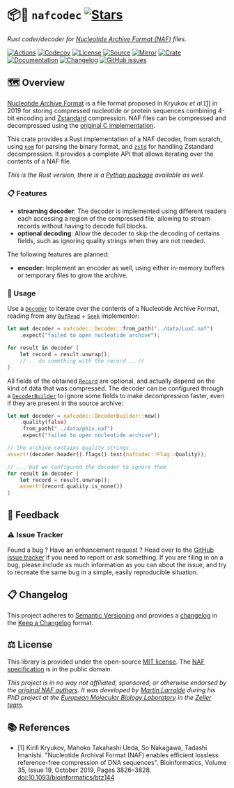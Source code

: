 # 📦🧬 `nafcodec` [![Stars](https://img.shields.io/github/stars/althonos/nafcodec.svg?style=social&maxAge=3600&label=Star)](https://github.com/althonos/nafcodec/stargazers)

*Rust coder/decoder for [Nucleotide Archive Format (NAF)](https://github.com/KirillKryukov/naf) files*.

[![Actions](https://img.shields.io/github/actions/workflow/status/althonos/nafcodec/rust.yml?branch=main&style=flat-square&maxAge=600)](https://github.com/althonos/nafcodec/actions)
[![Codecov](https://img.shields.io/codecov/c/gh/althonos/nafcodec/master.svg?style=flat-square&maxAge=600)](https://app.codecov.io/gh/althonos/nafcodec)
[![License](https://img.shields.io/badge/license-MIT-blue.svg?style=flat-square&maxAge=2678400)](https://choosealicense.com/licenses/mit/)
[![Source](https://img.shields.io/badge/source-GitHub-303030.svg?maxAge=2678400&style=flat-square)](https://github.com/althonos/nafcodec)
[![Mirror](https://img.shields.io/badge/mirror-EMBL-009f4d?style=flat-square&maxAge=2678400)](https://git.embl.de/larralde/nafcodec/)
[![Crate](https://img.shields.io/crates/v/nafcodec.svg?maxAge=600&style=flat-square)](https://crates.io/crates/nafcodec)
[![Documentation](https://img.shields.io/badge/docs.rs-latest-4d76ae.svg?maxAge=2678400&style=flat-square)](https://docs.rs/nafcodec)
[![Changelog](https://img.shields.io/badge/keep%20a-changelog-8A0707.svg?maxAge=2678400&style=flat-square)](https://github.com/althonos/nafcodec/blob/master/CHANGELOG.md)
[![GitHub issues](https://img.shields.io/github/issues/althonos/nafcodec.svg?style=flat-square&maxAge=600)](https://github.com/althonos/nafcodec/issues)


## 🗺️ Overview

[Nucleotide Archive Format](https://github.com/KirillKryukov/naf) is a file
format proposed in Kryukov *et al.*[\[1\]](#ref1) in 2019 for storing
compressed nucleotide or protein sequences combining 4-bit encoding and
[Zstandard](https://github.com/facebook/zstd) compression. NAF files can
be compressed and decompressed using the
[original C implementation](https://kirill-kryukov.com/study/naf).

This crate provides a Rust implementation of a NAF decoder, from scratch,
using [`nom`](https://crates.io/crates/nom) for parsing the binary format, 
and [`zstd`](https://crates.io/crates/zstd) for handling Zstandard 
decompression. It provides a complete API that allows iterating over
the contents of a NAF file.

*This is the Rust version, there is a [Python package](https://pypi.org/project/nafcodec) available as well.*

### 📋 Features

- **streaming decoder**: The decoder is implemented using different readers
  each accessing a region of the compressed file, allowing to stream records
  without having to decode full blocks.
- **optional decoding**: Allow the decoder to skip the decoding of certains
  fields, such as ignoring quality strings when they are not needed.

The following features are planned:

- **encoder**: Implement an encoder as well, using either in-memory buffers
  or temporary files to grow the archive.

### 🔌 Usage

Use a [`Decoder`](https://docs.rs/nafcodec/latest/nafcodec/struct.Decoder.html) 
to iterate over the contents of a Nucleotide Archive Format,
reading from any [`BufRead`](https://doc.rust-lang.org/nightly/std/io/trait.BufRead.html) +
[`Seek`](https://doc.rust-lang.org/nightly/std/io/trait.Seek.html) implementor:

```rust
let mut decoder = nafcodec::Decoder::from_path("../data/LuxC.naf")
    .expect("failed to open nucleotide archive");

for result in decoder {
    let record = result.unwrap();
    // .. do something with the record .. //
}
```

All fields of the obtained [`Record`](https://docs.rs/nafcodec/latest/nafcodec/data/struct.Record.html) 
are optional, and actually depend on the kind of data that was compressed. 
The decoder can be configured through a 
[`DecoderBuilder`](https://docs.rs/nafcodec/latest/nafcodec/struct.DecoderBuilder.html) 
to ignore some fields to make decompression faster, even if they are present 
in the source archive:

```rust
let mut decoder = nafcodec::DecoderBuilder::new()
    .quality(false)
    .from_path("../data/phix.naf")
    .expect("failed to open nucleotide archive");

// the archive contains quality strings...
assert!(decoder.header().flags().test(nafcodec::Flag::Quality));

// ... but we configured the decoder to ignore them
for result in decoder {
    let record = result.unwrap();
    assert!(record.quality.is_none())
}
```

<!-- ## 🔍 See Also -->

## 💭 Feedback

### ⚠️ Issue Tracker

Found a bug ? Have an enhancement request ? Head over to the 
[GitHub issue tracker](https://github.com/althonos/nafcodec/issues) if you 
need to report or ask something. If you are filing in on a bug, please include 
as much information as you can about the issue, and try to recreate the same 
bug in a simple, easily reproducible situation.

<!-- ### 🏗️ Contributing

Contributions are more than welcome! See [`CONTRIBUTING.md`](https://github.com/althonos/nafcodec/blob/master/CONTRIBUTING.md) for more details. -->


## 📋 Changelog

This project adheres to [Semantic Versioning](http://semver.org/spec/v2.0.0.html)
and provides a [changelog](https://github.com/althonos/nafcodec/blob/master/CHANGELOG.md)
in the [Keep a Changelog](http://keepachangelog.com/en/1.0.0/) format.

## ⚖️ License

This library is provided under the open-source
[MIT license](https://choosealicense.com/licenses/mit/). The
[NAF specification](https://github.com/KirillKryukov/naf/blob/master/NAFv2.pdf)
is in the public domain.

*This project is in no way not affiliated, sponsored, or otherwise endorsed
by the [original NAF authors](https://github.com/KirillKryukov). It was
developed by [Martin Larralde](https://github.com/althonos/) during his PhD
project at the [European Molecular Biology Laboratory](https://www.embl.de/)
in the [Zeller team](https://github.com/zellerlab).*

## 📚 References

- <a id="ref1">\[1\]</a> Kirill Kryukov, Mahoko Takahashi Ueda, So Nakagawa, Tadashi Imanishi. "Nucleotide Archival Format (NAF) enables efficient lossless reference-free compression of DNA sequences". Bioinformatics, Volume 35, Issue 19, October 2019, Pages 3826–3828. [doi:10.1093/bioinformatics/btz144](https://doi.org/10.1093/bioinformatics/btz144)
